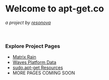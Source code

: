 # Welcome to apt-get.co
 _a project by [resonova](https://www.resonova.com)_
<br>
<br>
<br>

### Explore Project Pages
- [Matrix Rain](http://www.apt-get.co/matrix.html)
- [Waves Platform Data](http://www.apt-get.co/waves.html)
- [sudo.apt-get Resources](http://sudo.apt-get.co)
- MORE PAGES COMING SOON
